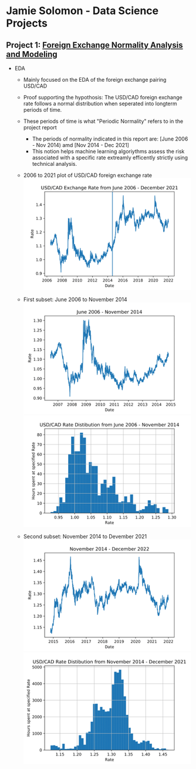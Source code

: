 # Jamie Solomon - Data Science Projects

## Project 1: [Foreign Exchange Normality Analysis and Modeling](https://github.com/jamiesolomon/ForeignExchangeNormality)
 + EDA
    - Mainly focused on the EDA of the foreign exchange pairing USD/CAD
    - Proof supporting the hypothosis: The USD/CAD foreign exchange rate follows a normal distribution when seperated into longterm periods of time.
    - These periods of time is what "Periodic Normality" refers to in the project report
        - The periods of normality indicated in this report are: [June 2006 - Nov 2014) amd [Nov 2014 - Dec 2021]
        - This notion helps machine learning algoriythms assess the risk associated with a specific rate extreamly efficently strictly using technical analysis.
    - 2006 to 2021 plot of USD/CAD foreign exchange rate
    ![Specified pdf plot](/images/USDCAD_FullPlot.png)
    
    - First subset: June 2006 to November 2014
    ![Specified pdf plot](/images/USDCAD_2006-2014_Plot.png)
    ![Specified pdf plot](/images/2006-2014_CADUSD_Hist.png)
    
    - Second subset: November 2014 to Devember 2021
    ![Specified pdf plot](/images/USDCAD_2014-2021_Plot.png)
    ![Specified pdf plot](/images/2014-2021_CADUSD_Hist.png)
